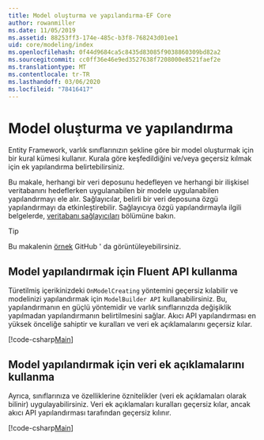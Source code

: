 ```yaml
---
title: Model oluşturma ve yapılandırma-EF Core
author: rowanmiller
ms.date: 11/05/2019
ms.assetid: 88253ff3-174e-485c-b3f8-768243d01ee1
uid: core/modeling/index
ms.openlocfilehash: 0f44d9684ca5c8435d83085f9038860309bd82a2
ms.sourcegitcommit: cc0ff36e46e9ed3527638f7208000e8521faef2e
ms.translationtype: MT
ms.contentlocale: tr-TR
ms.lasthandoff: 03/06/2020
ms.locfileid: "78416417"
---
```

# <a name="creating-and-configuring-a-model"></a>Model oluşturma ve yapılandırma

Entity Framework, varlık sınıflarınızın şekline göre bir model oluşturmak için bir kural kümesi kullanır. Kurala göre keşfedildiğini ve/veya geçersiz kılmak için ek yapılandırma belirtebilirsiniz.

Bu makale, herhangi bir veri deposunu hedefleyen ve herhangi bir ilişkisel veritabanını hedeflerken uygulanabilen bir modele uygulanabilen yapılandırmayı ele alır. Sağlayıcılar, belirli bir veri deposuna özgü yapılandırmayı da etkinleştirebilir. Sağlayıcıya özgü yapılandırmayla ilgili belgelerde, [veritabanı sağlayıcıları](../providers/index.md) bölümüne bakın.

> [!TIP]  
> Bu makalenin [örnek](https://github.com/dotnet/EntityFramework.Docs/tree/master/samples) GitHub ' da görüntüleyebilirsiniz.

## <a name="use-fluent-api-to-configure-a-model"></a>Model yapılandırmak için Fluent API kullanma

Türetilmiş içerikinizdeki `OnModelCreating` yöntemini geçersiz kılabilir ve modelinizi yapılandırmak için `ModelBuilder API` kullanabilirsiniz. Bu, yapılandırmanın en güçlü yöntemidir ve varlık sınıflarınızda değişiklik yapılmadan yapılandırmanın belirtilmesini sağlar. Akıcı API yapılandırması en yüksek önceliğe sahiptir ve kuralları ve veri ek açıklamalarını geçersiz kılar.

[!code-csharp[Main](../../../samples/core/Modeling/FluentAPI/Required.cs?highlight=12-14)]

## <a name="use-data-annotations-to-configure-a-model"></a>Model yapılandırmak için veri ek açıklamalarını kullanma

Ayrıca, sınıflarınıza ve özelliklerine öznitelikler (veri ek açıklamaları olarak bilinir) uygulayabilirsiniz. Veri ek açıklamaları kuralları geçersiz kılar, ancak akıcı API yapılandırması tarafından geçersiz kılınır.

[!code-csharp[Main](../../../samples/core/Modeling/DataAnnotations/Required.cs?highlight=15)]
